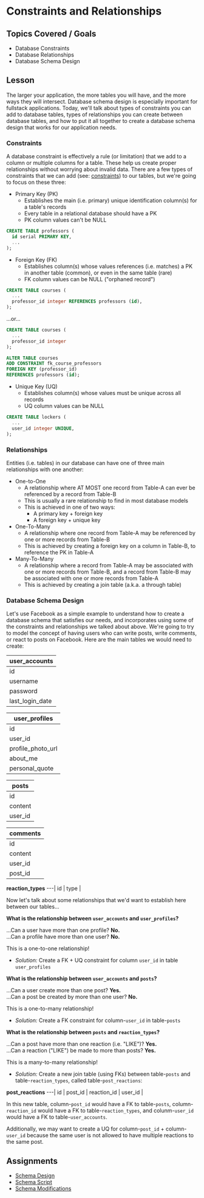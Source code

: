# Constraints and Relationships

## Topics Covered / Goals

- Database Constraints
- Database Relationships
- Database Schema Design

## Lesson

The larger your application, the more tables you will have, and the more ways they will intersect. Database schema design is especially important for fullstack applications. Today, we'll talk about types of constraints you can add to database tables, types of relationships you can create between database tables, and how to put it all together to create a database schema design that works for our application needs.

### Constraints

A database constraint is effectively a rule (or limitation) that we add to a column or multiple columns for a table. These help us create proper relationships without worrying about invalid data. There are a few types of constraints that we can add (see: [constraints](https://www.postgresql.org/docs/14/ddl-constraints.html)) to our tables, but we're going to focus on these three:

- Primary Key (PK)
  - Establishes the main (i.e. primary) unique identification column(s) for a table's records
  - Every table in a relational database should have a PK
  - PK column values can't be NULL

```sql
CREATE TABLE professors (
  id serial PRIMARY KEY,
  ...
);
```

- Foreign Key (FK)
  - Establishes column(s) whose values references (i.e. matches) a PK in another table (common), or even in the same table (rare)
  - FK column values can be NULL ("orphaned record")

```sql
CREATE TABLE courses (
  ...
  professor_id integer REFERENCES professors (id),
);
```

...or...

```sql
CREATE TABLE courses (
  ...
  professor_id integer
);

ALTER TABLE courses
ADD CONSTRAINT fk_course_professors
FOREIGN KEY (professor_id)
REFERENCES professors (id);
```

- Unique Key (UQ)
  - Establishes column(s) whose values must be unique across all records
  - UQ column values can be NULL

```sql
CREATE TABLE lockers (
  ...
  user_id integer UNIQUE,
);
```

### Relationships

Entities (i.e. tables) in our database can have one of three main relationships with one another:

- One-to-One
  - A relationship where AT MOST one record from Table-A can ever be referenced by a record from Table-B
  - This is usually a rare relationship to find in most database models
  - This is achieved in one of two ways:
    - A primary key + foreign key
    - A foreign key + unique key
- One-To-Many
  - A relationship where one record from Table-A may be referenced by one or more records from Table-B
  - This is achieved by creating a foreign key on a column in Table-B, to reference the PK in Table-A
- Many-To-Many
  - A relationship where a record from Table-A may be associated with one or more records from Table-B, and a record from Table-B may be associated with one or more records from Table-A
  - This is achieved by creating a join table (a.k.a. a through table)

### Database Schema Design

Let's use Facebook as a simple example to understand how to create a database schema that satisfies our needs, and incorporates using some of the constraints and relationships we talked about above. We're going to try to model the concept of having users who can write posts, write comments, or react to posts on Facebook. Here are the main tables we would need to create:

| **user_accounts** |
| ----------------- |
| id                |
| username          |
| password          |
| last_login_date   |

| **user_profiles** |
| ----------------- |
| id                |
| user_id           |
| profile_photo_url |
| about_me          |
| personal_quote    |

| **posts** |
| --------- |
| id        |
| content   |
| user_id   |

| **comments** |
| ------------ |
| id           |
| content      |
| user_id      |
| post_id      |

**reaction_types**
---|
id |
type |

Now let's talk about some relationships that we'd want to establish here between our tables...

**What is the relationship between `user_accounts` and `user_profiles`?**

...Can a user have more than one profile? **No.**  
...Can a profile have more than one user? **No.**

This is a one-to-one relationship!

- _Solution:_ Create a FK + UQ constraint for column `user_id` in table `user_profiles`

**What is the relationship between `user_accounts` and `posts`?**

...Can a user create more than one post? **Yes.**  
...Can a post be created by more than one user? **No.**

This is a one-to-many relationship!

- _Solution:_ Create a FK constraint for column-`user_id` in table-`posts`

**What is the relationship between `posts` and `reaction_types`?**

...Can a post have more than one reaction (i.e. "LIKE")? **Yes.**  
...Can a reaction ("LIKE") be made to more than posts? **Yes.**

This is a many-to-many relationship!

- _Solution:_ Create a new join table (using FKs) between table-`posts` and table-`reaction_types`, called table-`post_reactions`:

**post_reactions**
---|
id |
post_id |
reaction_id |
user_id |

In this new table, column-`post_id` would have a FK to table-`posts`, column-`reaction_id` would have a FK to table-`reaction_types`, and colunm-`user_id` would have a FK to table-`user_accounts`.

Additionally, we may want to create a UQ for column-`post_id` + column-`user_id` because the same user is not allowed to have multiple reactions to the same post.

## Assignments

- [Schema Design](https://classroom.google.com/c/NjEyMzM5MTczMDQ4?cjc=vunqfsg)
- [Schema Script](https://classroom.google.com/c/NjEyMzM5MTczMDQ4?cjc=vunqfsg)
- [Schema Modifications](https://classroom.google.com/c/NjEyMzM5MTczMDQ4?cjc=vunqfsg)
